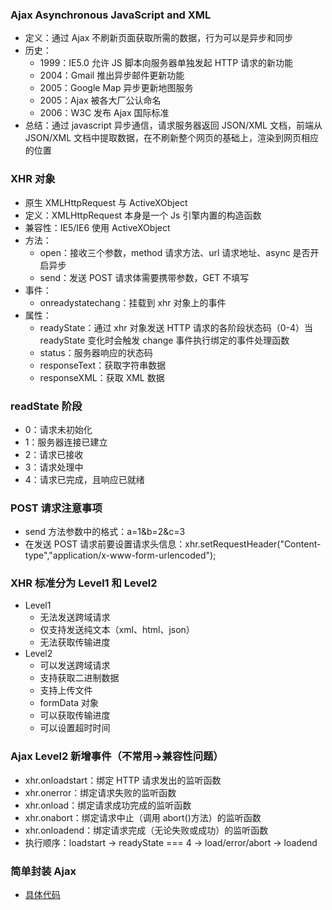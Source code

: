 ### Ajax Asynchronous JavaScript and XML

- 定义：通过 Ajax 不刷新页面获取所需的数据，行为可以是异步和同步
- 历史：
  - 1999：IE5.0 允许 JS 脚本向服务器单独发起 HTTP 请求的新功能
  - 2004：Gmail 推出异步邮件更新功能
  - 2005：Google Map 异步更新地图服务
  - 2005：Ajax 被各大厂公认命名
  - 2006：W3C 发布 Ajax 国际标准
- 总结：通过 javascript 异步通信，请求服务器返回 JSON/XML 文档，前端从 JSON/XML 文档中提取数据，在不刷新整个网页的基础上，渲染到网页相应的位置

### XHR 对象

- 原生 XMLHttpRequest 与 ActiveXObject
- 定义：XMLHttpRequest 本身是一个 Js 引擎内置的构造函数
- 兼容性：IE5/IE6 使用 ActiveXObject
- 方法：
  - open：接收三个参数，method 请求方法、url 请求地址、async 是否开启异步
  - send：发送 POST 请求体需要携带参数，GET 不填写
- 事件：
  - onreadystatechang：挂载到 xhr 对象上的事件
- 属性：
  - readyState：通过 xhr 对象发送 HTTP 请求的各阶段状态码（0-4）当 readyState 变化时会触发 change 事件执行绑定的事件处理函数
  - status：服务器响应的状态码
  - responseText：获取字符串数据
  - responseXML：获取 XML 数据

### readState 阶段

- 0：请求未初始化
- 1：服务器连接已建立
- 2：请求已接收
- 3：请求处理中
- 4：请求已完成，且响应已就绪

### POST 请求注意事项

- send 方法参数中的格式：a=1&b=2&c=3
- 在发送 POST 请求前要设置请求头信息：xhr.setRequestHeader("Content-type","application/x-www-form-urlencoded");

### XHR 标准分为 Level1 和 Level2

- Level1
  - 无法发送跨域请求
  - 仅支持发送纯文本（xml、html、json）
  - 无法获取传输进度
- Level2
  - 可以发送跨域请求
  - 支持获取二进制数据
  - 支持上传文件
  - formData 对象
  - 可以获取传输进度
  - 可以设置超时时间

### Ajax Level2 新增事件（不常用->兼容性问题）

- xhr.onloadstart：绑定 HTTP 请求发出的监听函数
- xhr.onerror：绑定请求失败的监听函数
- xhr.onload：绑定请求成功完成的监听函数
- xhr.onabort：绑定请求中止（调用 abort()方法）的监听函数
- xhr.onloadend：绑定请求完成（无论失败或成功）的监听函数
- 执行顺序：loadstart -> readyState === 4 -> load/error/abort -> loadend

### 简单封装 Ajax

- [具体代码](../network/01_Ajax.html)
